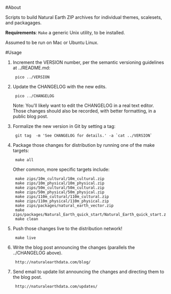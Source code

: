 #About

Scripts to build Natural Earth ZIP archives for individual themes, scalesets, and packagages.

**Requirements**: `Make` a generic Unix utility, to be installed. 

Assumed to be run on Mac or Ubuntu Linux.

#Usage

1. Increment the VERSION number, per the semantic versioning guidelines at ../README.md:

        pico ../VERSION
        
2. Update the CHANGELOG with the new edits.

        pico ../CHANGELOG
    
    Note: You'll likely want to edit the CHANGELOG in a real text editor. Those changes should
also be recorded, with better formatting, in a public blog post.
    
3. Formalize the new version in Git by setting a tag:

	    git tag  -m 'See CHANGELOG for details.' -a `cat ../VERSION`

4. Package those changes for distribution by running one of the make targets:

        make all
    
    Other common, more specific targets include:

        make zips/10m_cultural/10m_cultural.zip
        make zips/10m_physical/10m_physical.zip
        make zips/50m_cultural/50m_cultural.zip
        make zips/50m_physical/50m_physical.zip
        make zips/110m_cultural/110m_cultural.zip
        make zips/110m_physical/110m_physical.zip
        make zips/packages/natural_earth_vector.zip
        make zips/packages/Natural_Earth_quick_start/Natural_Earth_quick_start.zip
        make clean
    
6. Push those changes live to the distribution network!

        make live
        
7. Write the blog post announcing the changes (parallels the ../CHANGELOG above).

        http://naturalearthdata.com/blog/

8. Send email to update list announcing the changes and directing them to the blog post.

        http://naturalearthdata.com/updates/